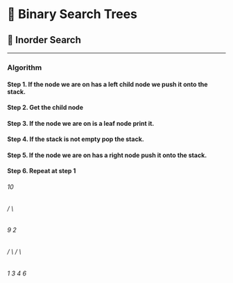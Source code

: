 # 🌳 Binary Search Trees
## 🔎 Inorder Search
---

### Algorithm
#### Step 1. If the node we are on has a left child node we push it onto the stack.
 #### Step 2. Get the child node
 #### Step 3. If the node we are on is a leaf node print it.
 #### Step 4. If the stack is not empty pop the stack.
 #### Step 5. If the node we are on has a right node push it onto the stack.
 #### Step 6. Repeat at step 1

######      10
######     /    \
######   9      2
######   / \    / \
###### 1   3  4   6
